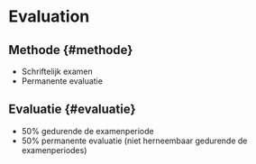 # Evaluation

## Methode {#methode}

* Schriftelijk examen
* Permanente evaluatie

## Evaluatie {#evaluatie}

* 50% gedurende de examenperiode
* 50% permanente evaluatie \(niet herneembaar gedurende de examenperiodes\)

